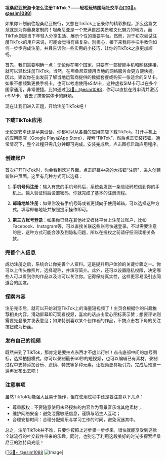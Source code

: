 **坦桑尼亚旅游卡怎么注册TikTok？——轻松玩转国际社交平台[[TG💪+ @esim1088](https://t.me/s/esim1088)]**

如果你计划前往坦桑尼亚旅行，又想在TikTok上记录你的精彩旅程，那么这篇文章就是为你量身定制的！坦桑尼亚是一个充满自然美景和文化魅力的地方，而TikTok则是当下年轻人分享生活、展示个性的重要平台。然而，对于初次尝试注册TikTok的用户来说，可能会觉得有些复杂。别担心，接下来我将手把手教你如何一步步完成注册，并且告诉你一些实用的小技巧，让你的TikTok之旅更加顺畅。

首先，我们需要明确一点：无论你在哪个国家，只要有一部智能手机和网络连接，就可以轻松注册TikTok。当然，在坦桑尼亚使用当地的网络服务会更方便快捷。因此，建议你在出发前了解当地运营商提供的数据套餐或购买一张适合的SIM卡。如果不想频繁更换手机卡，也可以考虑使用eSIM卡，这种虚拟SIM卡可以在多个国家通用，非常便捷。比如通过[TG💪+ @esim1088](https://t.me/s/esim1088)，你可以直接在线申请并激活eSIM卡，省去了携带实体卡的麻烦。

现在让我们进入正题，开始注册TikTok吧！

### 下载TikTok应用

无论是安卓还是苹果设备，你都可以从各自的应用商店下载TikTok。打开手机上的应用商店（Google Play或App Store），搜索“TikTok”，然后点击安装按钮。通常情况下，整个过程只需几分钟即可完成。安装完成后，点击图标启动应用程序。

### 创建账户

首次打开TikTok时，你会看到欢迎界面。点击屏幕中央的大按钮“注册”，进入创建新账户页面。这里有几种方式可以选择：

1. **手机号码注册**：输入有效的手机号码后，系统会发送一条验证码短信到你的手机上。输入验证码后设置密码，你就完成了基本的注册流程。
   
2. **邮箱地址注册**：如果你没有手机号码或者更倾向于使用邮箱，可以选择这种方式。填写邮箱地址并按照提示操作即可。

3. **第三方账号登录**：如果你已经在其他社交媒体平台上注册过账户，比如Facebook、Instagram等，可以直接关联这些账号快速登录。不过需要注意的是，这种方式可能会涉及到隐私问题，所以在授权之前请仔细阅读相关条款。

### 完善个人信息

成功注册之后，系统会让你完善个人资料。这是提升用户体验的关键步骤之一。你可以上传头像照片，选择昵称，并填写简介。此外，还可以设置隐私权限，决定哪些人可以看到你的作品以及谁可以关注你。记得保持真实性，这样更容易吸引志同道合的朋友。

### 探索内容

注册完毕后，就可以开始浏览TikTok上的海量短视频了！主页会根据你的兴趣推荐相关内容。滑动屏幕即可观看视频，喜欢的话点击爱心图标表示赞；想要评论则需要先登录并发表意见；如果特别喜欢某个创作者的作品，不妨点击右下角的关注按钮成为粉丝。

### 发布自己的视频

既然来到了TikTok，那肯定是要拍点东西才不虚此行啦！点击底部中间的加号图标，选择拍摄模式。你可以录制最长60秒的短视频，也可以编辑已有素材。录制过程中支持添加音乐、滤镜、特效等多种元素，让视频更具吸引力。完成后预览一遍再发布出去吧！

### 注意事项

虽然TikTok功能强大且易于操作，但在使用过程中还是要注意以下几点：

- 尊重版权：不要随意使用未经授权的内容作为背景音乐或其他素材；
- 维护网络安全：避免泄露敏感信息，谨慎与陌生人互动；
- 合理安排时间：合理分配娱乐与学习工作的时间，避免沉迷其中。

总之，注册TikTok并不难，只要你按照上述步骤一步步来，很快就能享受到这款全球流行的社交软件带来的乐趣。同时，也别忘了利用这段美好的时光多探索坦桑尼亚的独特风光哦！

[[TG💪+ @esim1088](https://t.me/s/esim1088) ![Image](https://i.postimg.cc/4NQfJmqS/Snipaste-2025-05-13-00-14-12.png)]